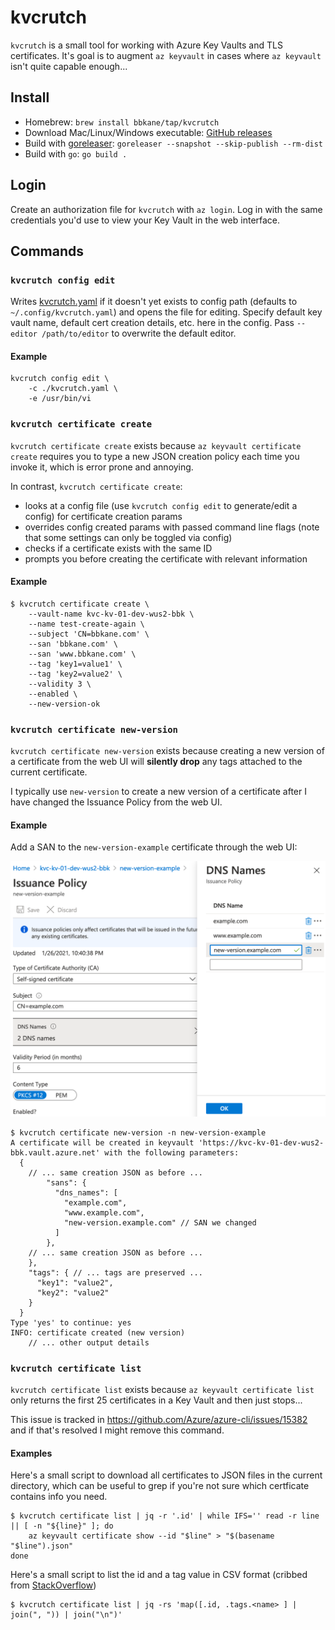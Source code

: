 # kvcrutch

`kvcrutch` is a small tool for working with Azure Key Vaults and TLS
certificates. It's goal is to augment `az keyvault` in cases where `az
keyvault` isn't quite capable enough...

## Install

- Homebrew: `brew install bbkane/tap/kvcrutch`
- Download Mac/Linux/Windows executable: [GitHub releases](https://github.com/bbkane/kvcrutch/releases)
- Build with [goreleaser](https://goreleaser.com/): `goreleaser --snapshot --skip-publish --rm-dist`
- Build with `go`: `go build .`

## Login

Create an authorization file for `kvcrutch` with `az login`. Log in with the same credentials you'd use to view your Key Vault in the web interface.

## Commands

### `kvcrutch config edit`

Writes [kvcrutch.yaml](./embedded/kvcrutch.yaml) if it doesn't yet exists
to config path (defaults to `~/.config/kvcrutch.yaml`) and opens the file for
editing. Specify default key vault name, default cert creation details, etc.
here in the config. Pass `--editor /path/to/editor` to overwrite the default
editor.

#### Example

```
kvcrutch config edit \
    -c ./kvcrutch.yaml \
    -e /usr/bin/vi
```

### `kvcrutch certificate create`
`kvcrutch certificate create` exists because `az keyvault certificate create` requires you to type a new JSON creation policy each time you invoke it, which is error prone and annoying.

In contrast, `kvcrutch certificate create`:

- looks at a config file (use `kvcrutch config edit` to generate/edit a config) for certificate creation params
- overrides config created params with passed command line flags (note that some settings can only be toggled via config)
- checks if a certificate exists with the same ID
- prompts you before creating the certificate with relevant information

#### Example

```
$ kvcrutch certificate create \
    --vault-name kvc-kv-01-dev-wus2-bbk \
    --name test-create-again \
    --subject 'CN=bbkane.com' \
    --san 'bbkane.com' \
    --san 'www.bbkane.com' \
    --tag 'key1=value1' \
    --tag 'key2=value2' \
    --validity 3 \
    --enabled \
    --new-version-ok
```

### `kvcrutch certificate new-version`

`kvcrutch certificate new-version` exists because creating a new version of a certificate from the web UI will **silently drop** any tags attached to the current certificate.

I typically use `new-version` to create a new version of a certificate after I have changed the Issuance Policy from the web UI.

#### Example

Add a SAN to the `new-version-example` certificate through the web UI:

![Add SAN to Issuance Policy](./README_img/change-issuance-policy.png)

```
$ kvcrutch certificate new-version -n new-version-example
A certificate will be created in keyvault 'https://kvc-kv-01-dev-wus2-bbk.vault.azure.net' with the following parameters:
  {
    // ... same creation JSON as before ...
        "sans": {
          "dns_names": [
            "example.com",
            "www.example.com",
            "new-version.example.com" // SAN we changed
          ]
        },
    // ... same creation JSON as before ...
    },
    "tags": { // ... tags are preserved ...
      "key1": "value2",
      "key2": "value2"
    }
  }
Type 'yes' to continue: yes
INFO: certificate created (new version)
    // ... other output details
```

### `kvcrutch certificate list`

`kvcrutch certificate list` exists because `az keyvault certificate list` only returns the first 25 certificates in a Key Vault and then just stops...

This issue is tracked in https://github.com/Azure/azure-cli/issues/15382 and if that's resolved I might remove this command.

#### Examples

Here's a small script to download all certificates to JSON files in the current directory, which can be useful to grep if you're not sure which certficate contains info you need.

```
$ kvcrutch certificate list | jq -r '.id' | while IFS='' read -r line || [ -n "${line}" ]; do
    az keyvault certificate show --id "$line" > "$(basename "$line").json"
done
```

Here's a small script to list the id and a tag value in CSV format (cribbed from [StackOverflow](https://unix.stackexchange.com/a/242740/185953))

```
$ kvcrutch certificate list | jq -rs 'map([.id, .tags.<name> ] | join(", ")) | join("\n")'
```
